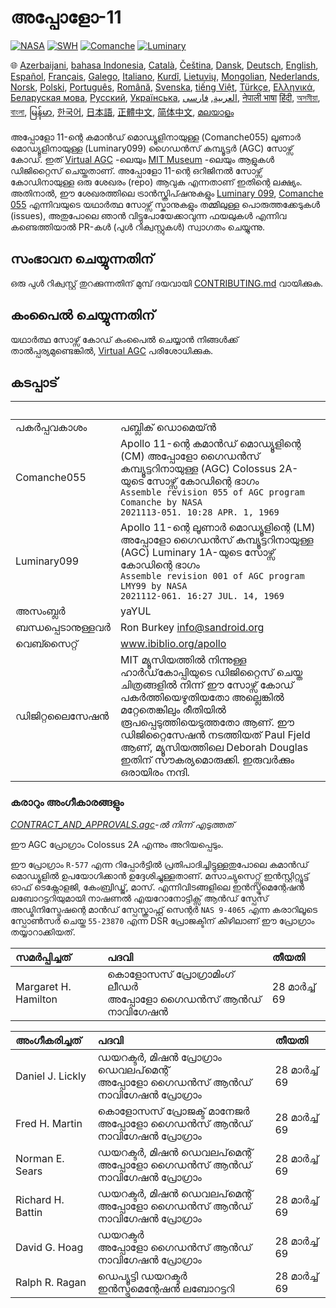 # അപ്പോളോ-11

[![NASA][1]][2]
[![SWH]][SWH_URL]
[![Comanche]][ComancheMilestone]
[![Luminary]][LuminaryMilestone]

🌐
[Azerbaijani][AZ],
[bahasa Indonesia][ID],
[Català][CA],
[Čeština][CZ],
[Dansk][DA],
[Deutsch][DE],
[English][EN],
[Español][ES],
[Français][FR],
[Galego][GL],
[Italiano][IT],
[Kurdî][KU],
[Lietuvių][LT],
[Mongolian][MN],
[Nederlands][NL],
[Norsk][NO],
[Polski][PL],
[Português][PT_BR],
[Română][RO],
[Svenska][SV],
[tiếng Việt][VI],
[Türkçe][TR],
[Ελληνικά][GR],
[Беларуская мова][BE],
[Русский][RU],
[Українська][UK],
[العربية][AR],
[فارسی][FA],
[नेपाली भाषा][NE]
[हिंदी][HI_IN],
[অসমীয়া][AS_IN],
[বাংলা][BD_BN],
[မြန်မာ][MM],
[한국어][KO_KR],
[日本語][JA],
[正體中文][ZH_TW],
[简体中文][ZH_CN],
[മലയാളം][ML]

[AR]:Translations/README.ar.md
[AS_IN]:Translations/README.as_in.md
[AZ]:Translations/README.az.md
[BD_BN]:Translations/README.bd_bn.md
[BE]:Translations/README.be.md
[CA]:Translations/README.ca.md
[CZ]:Translations/README.cz.md
[DA]:Translations/README.da.md
[DE]:Translations/README.de.md
[EN]:README.md
[ES]:Translations/README.es.md
[FA]:Translations/README.fa.md
[FR]:Translations/README.fr.md
[GL]:Translations/README.gl.md
[GR]:Translations/README.gr.md
[HI_IN]:Translations/README.hi_in.md
[ID]:Translations/README.id.md
[IT]:Translations/README.it.md
[JA]:Translations/README.ja.md
[KO_KR]:Translations/README.ko_kr.md
[KU]:Translations/README.ku.md
[LT]:Translations/README.lt.md
[MM]:Translations/README.mm.md
[MN]:Translations/README.mn.md
[NE]:Translations/README.ne.md
[NL]:Translations/README.nl.md
[NO]:Translations/README.no.md
[PL]:Translations/README.pl.md
[PT_BR]:Translations/README.pt_br.md
[RO]:Translations/README.ro.md
[RU]:Translations/README.ru.md
[SV]:Translations/README.sv.md
[TR]:Translations/README.tr.md
[UK]:Translations/README.uk.md
[VI]:Translations/README.vi.md
[ZH_CN]:Translations/README.zh_cn.md
[ZH_TW]:Translations/README.zh_tw.md
[ML]:Translations/README.ml.md

അപ്പോളോ 11-ന്റെ കമാൻഡ് മൊഡ്യൂളിനായുള്ള (Comanche055) ലൂണാർ മൊഡ്യൂളിനായുള്ള (Luminary099) ഗൈഡൻസ് കമ്പ്യൂട്ടർ (AGC) സോഴ്സ് കോഡ്. ഇത് [Virtual AGC][3] -ലെയും [MIT Museum][4] -ലെയും ആളുകൾ ഡിജിറ്റൈസ് ചെയ്തതാണ്. അപ്പോളോ 11-ന്റെ ഒറിജിനൽ സോഴ്സ് കോഡിനായുള്ള ഒരു ശേഖരം (repo) ആവുക എന്നതാണ് ഇതിന്റെ ലക്ഷ്യം. അതിനാൽ, ഈ ശേഖരത്തിലെ ട്രാൻസ്ക്രിപ്ഷനുകളും [Luminary 099][5], [Comanche 055][6] എന്നിവയുടെ യഥാർത്ഥ സോഴ്സ് സ്കാനുകളും തമ്മിലുള്ള പൊരുത്തക്കേടുകൾ (issues), അതുപോലെ ഞാൻ വിട്ടുപോയേക്കാവുന്ന ഫയലുകൾ എന്നിവ കണ്ടെത്തിയാൽ PR-കൾ (പുൾ റിക്വസ്റ്റുകൾ) സ്വാഗതം ചെയ്യുന്നു.

## സംഭാവന ചെയ്യുന്നതിന്

ഒരു പുൾ റിക്വസ്റ്റ് തുറക്കുന്നതിന് മുമ്പ് ദയവായി [CONTRIBUTING.md][7] വായിക്കുക.

## കംപൈൽ ചെയ്യുന്നതിന്

യഥാർത്ഥ സോഴ്സ് കോഡ് കംപൈൽ ചെയ്യാൻ നിങ്ങൾക്ക് താൽപ്പര്യമുണ്ടെങ്കിൽ, [Virtual AGC][8] പരിശോധിക്കുക.

## കടപ്പാട്

| &nbsp; | &nbsp; |
| :------------- | :----- |
| പകർപ്പവകാശം | പബ്ലിക് ഡൊമെയ്‌ൻ |
| Comanche055 | Apollo 11-ന്റെ കമാൻഡ് മൊഡ്യൂളിന്റെ (CM) അപ്പോളോ ഗൈഡൻസ് കമ്പ്യൂട്ടറിനായുള്ള (AGC) Colossus 2A-യുടെ സോഴ്സ് കോഡിന്റെ ഭാഗം<br>`Assemble revision 055 of AGC program Comanche by NASA`<br>`2021113-051. 10:28 APR. 1, 1969` |
| Luminary099 | Apollo 11-ന്റെ ലൂണാർ മൊഡ്യൂളിന്റെ (LM) അപ്പോളോ ഗൈഡൻസ് കമ്പ്യൂട്ടറിനായുള്ള (AGC) Luminary 1A-യുടെ സോഴ്സ് കോഡിന്റെ ഭാഗം<br>`Assemble revision 001 of AGC program LMY99 by NASA`<br>`2021112-061. 16:27 JUL. 14, 1969` |
| അസംബ്ലർ | yaYUL |
| ബന്ധപ്പെടാനുള്ളവർ | Ron Burkey <info@sandroid.org> |
| വെബ്സൈറ്റ് | www.ibiblio.org/apollo |
| ഡിജിറ്റലൈസേഷൻ  | MIT മ്യൂസിയത്തിൽ നിന്നുള്ള ഹാർഡ്‌കോപ്പിയുടെ ഡിജിറ്റൈസ് ചെയ്ത ചിത്രങ്ങളിൽ നിന്ന് ഈ സോഴ്സ് കോഡ് പകർത്തിയെഴുതിയതോ അല്ലെങ്കിൽ മറ്റേതെങ്കിലും രീതിയിൽ രൂപപ്പെടുത്തിയെടുത്തതോ ആണ്. ഈ ഡിജിറ്റൈസേഷൻ നടത്തിയത് Paul Fjeld ആണ്, മ്യൂസിയത്തിലെ Deborah Douglas ഇതിന് സൗകര്യമൊരുക്കി. ഇരുവർക്കും ഒരായിരം നന്ദി. |

### കരാറും അംഗീകാരങ്ങളും
*[CONTRACT_AND_APPROVALS.agc]-ൽ നിന്ന് എടുത്തത്*

ഈ AGC പ്രോഗ്രാം Colossus 2A എന്നും അറിയപ്പെടും.

ഈ പ്രോഗ്രാം `R-577` എന്ന റിപ്പോർട്ടിൽ പ്രതിപാദിച്ചിട്ടുള്ളതുപോലെ കമാൻഡ് മൊഡ്യൂളിൽ ഉപയോഗിക്കാൻ ഉദ്ദേശിച്ചുള്ളതാണ്. മസാച്യുസെറ്റ്സ് ഇൻസ്റ്റിറ്റ്യൂട്ട് ഓഫ് ടെക്നോളജി, കേംബ്രിഡ്ജ്, മാസ്. എന്നിവിടങ്ങളിലെ ഇൻസ്ട്രുമെന്റേഷൻ ലബോറട്ടറിയുമായി നാഷണൽ എയറോനോട്ടിക്സ് ആൻഡ് സ്പേസ് അഡ്മിനിസ്ട്രേഷന്റെ മാൻഡ് സ്പേസ്ക്രാഫ്റ്റ് സെന്റർ `NAS 9-4065` എന്ന കരാറിലൂടെ സ്പോൺസർ ചെയ്ത `55-23870` എന്ന DSR പ്രോജക്ടിന് കീഴിലാണ് ഈ പ്രോഗ്രാം തയ്യാറാക്കിയത്.

| സമർപ്പിച്ചത് | പദവി | തീയതി |
| :------------------- | :--- | :--- |
| Margaret H. Hamilton | കൊളോസസ് പ്രോഗ്രാമിംഗ് ലീഡർ<br>അപ്പോളോ ഗൈഡൻസ് ആൻഡ് നാവിഗേഷൻ | 28 മാർച്ച് 69 |

| അംഗീകരിച്ചത് | പദവി | തീയതി |
| :---------------- | :--- | :--- |
| Daniel J. Lickly | ഡയറക്ടർ, മിഷൻ പ്രോഗ്രാം ഡെവലപ്‌മെന്റ്<br>അപ്പോളോ ഗൈഡൻസ് ആൻഡ് നാവിഗേഷൻ പ്രോഗ്രാം | 28 മാർച്ച് 69 |
| Fred H. Martin | കൊളോസസ് പ്രോജക്ട് മാനേജർ<br>അപ്പോളോ ഗൈഡൻസ് ആൻഡ് നാവിഗേഷൻ പ്രോഗ്രാം | 28 മാർച്ച് 69 |
| Norman E. Sears | ഡയറക്ടർ, മിഷൻ ഡെവലപ്‌മെന്റ്<br>അപ്പോളോ ഗൈഡൻസ് ആൻഡ് നാവിഗേഷൻ പ്രോഗ്രാം | 28 മാർച്ച് 69 |
| Richard H. Battin | ഡയറക്ടർ, മിഷൻ ഡെവലപ്‌മെന്റ്<br>അപ്പോളോ ഗൈഡൻസ് ആൻഡ് നാവിഗേഷൻ പ്രോഗ്രാം | 28 മാർച്ച് 69 |
| David G. Hoag | ഡയറക്ടർ<br>അപ്പോളോ ഗൈഡൻസ് ആൻഡ് നാവിഗേഷൻ പ്രോഗ്രാം | 28 മാർച്ച് 69 |
| Ralph R. Ragan | ഡെപ്യൂട്ടി ഡയറക്ടർ<br>ഇൻസ്ട്രുമെന്റേഷൻ ലബോറട്ടറി | 28 മാർച്ച് 69 |

[CONTRACT_AND_APPROVALS.agc]:https://github.com/chrislgarry/Apollo-11/blob/master/Comanche055/CONTRACT_AND_APPROVALS.agc
[1]:https://flat.badgen.net/badge/NASA/Mission%20Overview/0B3D91
[2]:https://www.nasa.gov/mission_pages/apollo/missions/apollo11.html
[3]:http://www.ibiblio.org/apollo/
[4]:http://web.mit.edu/museum/
[5]:http://www.ibiblio.org/apollo/ScansForConversion/Luminary099/
[6]:http://www.ibiblio.org/apollo/ScansForConversion/Comanche055/
[7]:https://github.com/chrislgarry/Apollo-11/blob/master/CONTRIBUTING.md
[8]:https://github.com/rburkey2005/virtualagc
[SWH]:https://flat.badgen.net/badge/Software%20Heritage/Archive/0B3D91
[SWH_URL]:https://archive.softwareheritage.org/browse/origin/https://github.com/chrislgarry/Apollo-11/
[Comanche]:https://flat.badgen.net/github/milestones/chrislgarry/Apollo-11/1
[ComancheMilestone]:https://github.com/chrislgarry/Apollo-11/milestone/1
[Luminary]:https://flat.badgen.net/github/milestones/chrislgarry/Apollo-11/2
[LuminaryMilestone]:https://github.com/chrislgarry/Apollo-11/milestone/2
